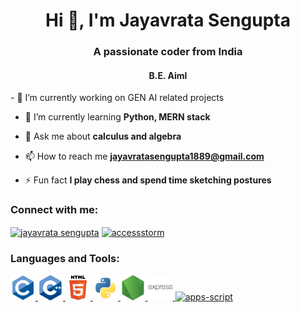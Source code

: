 <h1 align="center">Hi 👋, I'm Jayavrata Sengupta</h1>
<h3 align="center">A passionate coder from India</h3>
<h4 align="center">       B.E. Aiml</h4>
- 🔭 I’m currently working on GEN AI related projects

- 🌱 I’m currently learning **Python, MERN stack**

- 💬 Ask me about **calculus and algebra**

- 📫 How to reach me **jayavratasengupta1889@gmail.com**

- ⚡ Fun fact **I play chess and spend time sketching postures**

<h3 align="left">Connect with me:</h3>
<p align="left">
<a href="https://www.linkedin.com/in/jayavrata-sengupta-123a62298/" target="blank"><img align="center" src="https://raw.githubusercontent.com/rahuldkjain/github-profile-readme-generator/master/src/images/icons/Social/linked-in-alt.svg" alt="jayavrata sengupta" height="30" width="40" /></a>
<a href="https://www.leetcode.com/accessstorm" target="blank"><img align="center" src="https://raw.githubusercontent.com/rahuldkjain/github-profile-readme-generator/master/src/images/icons/Social/leet-code.svg" alt="accessstorm" height="30" width="40" /></a>
</p>

<h3 align="left">Languages and Tools:</h3>
<p align="left"> 
  <a href="https://www.cprogramming.com/" target="_blank" rel="noreferrer"> 
    <img src="https://raw.githubusercontent.com/devicons/devicon/master/icons/c/c-original.svg" alt="c" width="40" height="40"/> 
  </a> 
  <a href="https://www.w3schools.com/cpp/" target="_blank" rel="noreferrer"> 
    <img src="https://raw.githubusercontent.com/devicons/devicon/master/icons/cplusplus/cplusplus-original.svg" alt="cplusplus" width="40" height="40"/> 
  </a> 
  <a href="https://www.w3.org/html/" target="_blank" rel="noreferrer"> 
    <img src="https://raw.githubusercontent.com/devicons/devicon/master/icons/html5/html5-original-wordmark.svg" alt="html5" width="40" height="40"/> 
  </a> 
  <a href="https://www.python.org" target="_blank" rel="noreferrer"> 
    <img src="https://raw.githubusercontent.com/devicons/devicon/master/icons/python/python-original.svg" alt="python" width="40" height="40"/> 
  </a> 
  <a href="https://nodejs.org/" target="_blank" rel="noreferrer"> 
    <img src="https://raw.githubusercontent.com/devicons/devicon/master/icons/nodejs/nodejs-original.svg" alt="nodejs" width="40" height="40"/> 
  </a>
  <a href="https://expressjs.com/" target="_blank" rel="noreferrer"> 
    <img src="https://raw.githubusercontent.com/devicons/devicon/master/icons/express/express-original-wordmark.svg" alt="expressjs" width="40" height="40"/> 
  </a>
  <a href="https://developers.google.com/apps-script" target="_blank" rel="noreferrer"> 
    <img src="https://upload.wikimedia.org/wikipedia/commons/2/21/Apps_Script.svg" alt="apps-script" width="40" height="40"/> 
  </a> 
</p>
